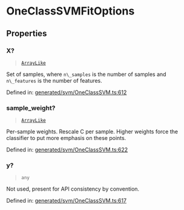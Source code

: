 # OneClassSVMFitOptions

## Properties

### X?

> [`ArrayLike`](../types/ArrayLike.md)

Set of samples, where `n\_samples` is the number of samples and `n\_features` is the number of features.

Defined in:  [generated/svm/OneClassSVM.ts:612](https://github.com/transitive-bullshit/scikit-learn-ts/blob/92ab806/packages/sklearn/src/generated/svm/OneClassSVM.ts#L612)

### sample\_weight?

> [`ArrayLike`](../types/ArrayLike.md)

Per-sample weights. Rescale C per sample. Higher weights force the classifier to put more emphasis on these points.

Defined in:  [generated/svm/OneClassSVM.ts:622](https://github.com/transitive-bullshit/scikit-learn-ts/blob/92ab806/packages/sklearn/src/generated/svm/OneClassSVM.ts#L622)

### y?

> `any`

Not used, present for API consistency by convention.

Defined in:  [generated/svm/OneClassSVM.ts:617](https://github.com/transitive-bullshit/scikit-learn-ts/blob/92ab806/packages/sklearn/src/generated/svm/OneClassSVM.ts#L617)
